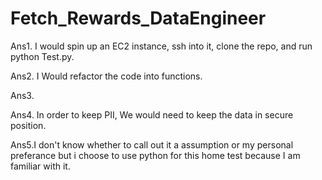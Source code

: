 # Fetch_Rewards_DataEngineer


Ans1. I would spin up an EC2 instance, ssh into it, clone the repo, and run python Test.py.

Ans2. I  Would refactor the code into functions.

Ans3.

Ans4. In order to keep PII, We would need to keep the data in secure position.

Ans5.I don't know whether to call out it a assumption or my personal preferance but i choose to use python for 
this home test because I am familiar with it.